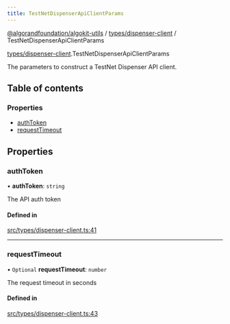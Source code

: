 ```yaml
---
title: TestNetDispenserApiClientParams
---
```


[@algorandfoundation/algokit-utils](/reference/algokit-utils-ts/api/readme/) / [types/dispenser-client](/reference/algokit-utils-ts/api/modules/types_dispenser_client/) / TestNetDispenserApiClientParams

[types/dispenser-client](/reference/algokit-utils-ts/api/modules/types_dispenser_client/).TestNetDispenserApiClientParams

The parameters to construct a TestNet Dispenser API client.

## Table of contents

### Properties

- [authToken](types_dispenser_client.TestNetDispenserApiClientParams.md#authtoken)
- [requestTimeout](types_dispenser_client.TestNetDispenserApiClientParams.md#requesttimeout)

## Properties

### authToken

• **authToken**: `string`

The API auth token

#### Defined in

[src/types/dispenser-client.ts:41](https://github.com/algorandfoundation/algokit-utils-ts/blob/main/src/types/dispenser-client.ts#L41)

---

### requestTimeout

• `Optional` **requestTimeout**: `number`

The request timeout in seconds

#### Defined in

[src/types/dispenser-client.ts:43](https://github.com/algorandfoundation/algokit-utils-ts/blob/main/src/types/dispenser-client.ts#L43)
